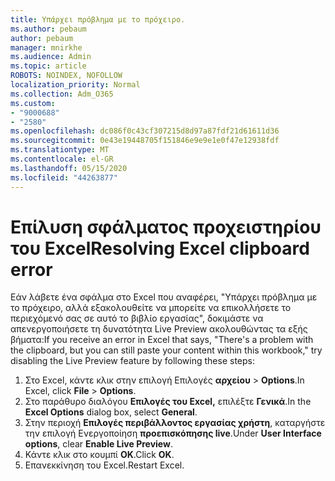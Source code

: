 ```yaml
---
title: Υπάρχει πρόβλημα με το πρόχειρο.
ms.author: pebaum
author: pebaum
manager: mnirkhe
ms.audience: Admin
ms.topic: article
ROBOTS: NOINDEX, NOFOLLOW
localization_priority: Normal
ms.collection: Adm_O365
ms.custom:
- "9000688"
- "2580"
ms.openlocfilehash: dc086f0c43cf307215d8d97a87fdf21d61611d36
ms.sourcegitcommit: 0e43e19448705f151846e9e9e1e0f47e12938fdf
ms.translationtype: MT
ms.contentlocale: el-GR
ms.lasthandoff: 05/15/2020
ms.locfileid: "44263877"
---
```

# <a name="resolving-excel-clipboard-error"></a><span data-ttu-id="ea691-102">Επίλυση σφάλματος προχειστηρίου του Excel</span><span class="sxs-lookup"><span data-stu-id="ea691-102">Resolving Excel clipboard error</span></span>

<span data-ttu-id="ea691-103">Εάν λάβετε ένα σφάλμα στο Excel που αναφέρει, "Υπάρχει πρόβλημα με το πρόχειρο, αλλά εξακολουθείτε να μπορείτε να επικολλήσετε το περιεχόμενό σας σε αυτό το βιβλίο εργασίας", δοκιμάστε να απενεργοποιήσετε τη δυνατότητα Live Preview ακολουθώντας τα εξής βήματα:</span><span class="sxs-lookup"><span data-stu-id="ea691-103">If you receive an error in Excel that says, "There's a problem with the clipboard, but you can still paste your content within this workbook," try disabling the Live Preview feature by following these steps:</span></span>

1. <span data-ttu-id="ea691-104">Στο Excel, κάντε κλικ στην επιλογή Επιλογές **αρχείου**  >  **Options**.</span><span class="sxs-lookup"><span data-stu-id="ea691-104">In Excel, click **File** > **Options**.</span></span>
3. <span data-ttu-id="ea691-105">Στο παράθυρο διαλόγου **Επιλογές του Excel,** επιλέξτε **Γενικά**.</span><span class="sxs-lookup"><span data-stu-id="ea691-105">In the **Excel Options** dialog box, select **General**.</span></span>
4. <span data-ttu-id="ea691-106">Στην περιοχή **Επιλογές περιβάλλοντος εργασίας χρήστη**, καταργήστε την επιλογή Ενεργοποίηση **προεπισκόπησης live**.</span><span class="sxs-lookup"><span data-stu-id="ea691-106">Under **User Interface options**, clear **Enable Live Preview**.</span></span>
5. <span data-ttu-id="ea691-107">Κάντε κλικ στο κουμπί **OK**.</span><span class="sxs-lookup"><span data-stu-id="ea691-107">Click **OK**.</span></span>
6. <span data-ttu-id="ea691-108">Επανεκκίνηση του Excel.</span><span class="sxs-lookup"><span data-stu-id="ea691-108">Restart Excel.</span></span>
